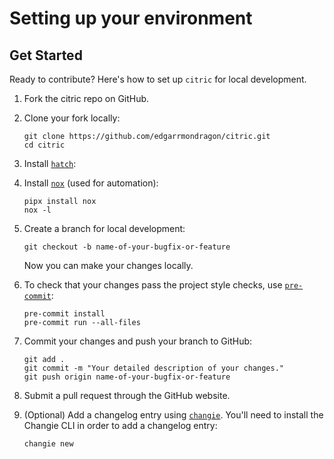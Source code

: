 # Setting up your environment


## Get Started

Ready to contribute? Here's how to set up `citric` for local development.

1. Fork the citric repo on GitHub.

1. Clone your fork locally:

   ```shell
   git clone https://github.com/edgarrmondragon/citric.git
   cd citric
   ```

1. Install [`hatch`][hatch]:

1. Install [`nox`][nox] (used for automation):

    ```shell
    pipx install nox
    nox -l
    ```

1. Create a branch for local development:

   ```shell
   git checkout -b name-of-your-bugfix-or-feature
   ```

   Now you can make your changes locally.

1. To check that your changes pass the project style checks, use [`pre-commit`][pre-commit]:

   ```shell
   pre-commit install
   pre-commit run --all-files
   ```

1. Commit your changes and push your branch to GitHub:

   ```shell
   git add .
   git commit -m "Your detailed description of your changes."
   git push origin name-of-your-bugfix-or-feature
   ```

1. Submit a pull request through the GitHub website.

1. (Optional) Add a changelog entry using [`changie`][changie]. You'll need to install the Changie CLI in order to add a changelog entry:

   ```shell
   changie new
   ```

[hatch]: https://hatch.pypa.io/latest/install/
[nox]: https://nox.thea.codes/en/stable/
[pre-commit]: https://pre-commit.com/
[changie]: https://changie.dev/
